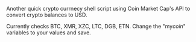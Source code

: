 Another quick crypto currnecy shell script using Coin Market Cap's API to convert crypto balances to USD.

Currently checks BTC, XMR, XZC, LTC, DGB, ETN. Change the "my*coin*" variables to your values and save.
